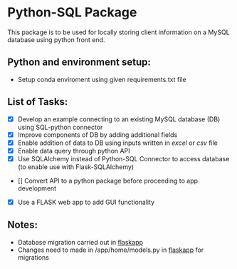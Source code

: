 # Python-SQL Package 
This package is to be used for locally storing client information on a MySQL database using python front end.

## Python and environment setup:
* Setup conda enviroment using given requirements.txt file

## List of Tasks:

- [x] Develop an example connecting to an existing MySQL database (DB) using SQL-python connector
- [x] Improve components of DB by adding additional fields
- [x] Enable addition of data to DB using inputs written in *excel* or *csv* file
- [x] Enable data query through python API
- [x] Use SQLAlchemy instead of Python-SQL Connector to access database (to enable use with Flask-SQLAlchemy)
- [] Convert API to a python package before proceeding to app development
- [x] Use a FLASK web app to add GUI functionality 

## Notes:
- Database migration carried out in [flaskapp](https://github.com/shyamsrinivasan/flaskapp)
- Changes need to made in /app/home/models.py in [flaskapp](https://github.com/shyamsrinivasan/flaskapp) for migrations